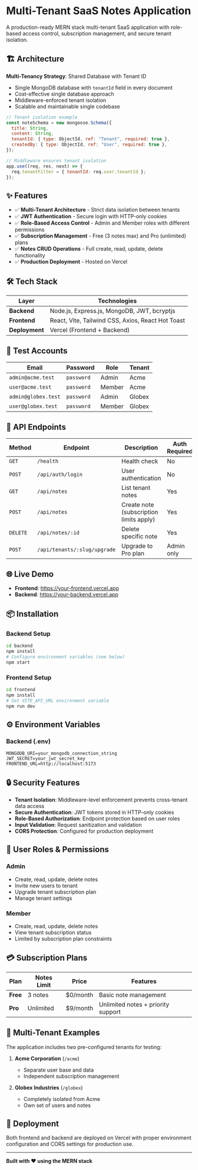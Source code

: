 # Multi-Tenant SaaS Notes Application

A production-ready MERN stack multi-tenant SaaS application with role-based access control, subscription management, and secure tenant isolation.

## 🏗️ Architecture

**Multi-Tenancy Strategy**: Shared Database with Tenant ID

- Single MongoDB database with `tenantId` field in every document
- Cost-effective single database approach
- Middleware-enforced tenant isolation
- Scalable and maintainable single codebase

```javascript
// Tenant isolation example
const noteSchema = new mongoose.Schema({
  title: String,
  content: String,
  tenantId: { type: ObjectId, ref: "Tenant", required: true },
  createdBy: { type: ObjectId, ref: "User", required: true },
});

// Middleware ensures tenant isolation
app.use((req, res, next) => {
  req.tenantFilter = { tenantId: req.user.tenantId };
});
```

## ✨ Features

- ✅ **Multi-Tenant Architecture** - Strict data isolation between tenants
- ✅ **JWT Authentication** - Secure login with HTTP-only cookies
- ✅ **Role-Based Access Control** - Admin and Member roles with different permissions
- ✅ **Subscription Management** - Free (3 notes max) and Pro (unlimited) plans
- ✅ **Notes CRUD Operations** - Full create, read, update, delete functionality
- ✅ **Production Deployment** - Hosted on Vercel

## 🛠️ Tech Stack

| Layer          | Technologies                                      |
| -------------- | ------------------------------------------------- |
| **Backend**    | Node.js, Express.js, MongoDB, JWT, bcryptjs       |
| **Frontend**   | React, Vite, Tailwind CSS, Axios, React Hot Toast |
| **Deployment** | Vercel (Frontend + Backend)                       |

## 🔐 Test Accounts

| Email               | Password   | Role   | Tenant |
| ------------------- | ---------- | ------ | ------ |
| `admin@acme.test`   | `password` | Admin  | Acme   |
| `user@acme.test`    | `password` | Member | Acme   |
| `admin@globex.test` | `password` | Admin  | Globex |
| `user@globex.test`  | `password` | Member | Globex |

## 🚀 API Endpoints

| Method   | Endpoint                     | Description                             | Auth Required |
| -------- | ---------------------------- | --------------------------------------- | ------------- |
| `GET`    | `/health`                    | Health check                            | No            |
| `POST`   | `/api/auth/login`            | User authentication                     | No            |
| `GET`    | `/api/notes`                 | List tenant notes                       | Yes           |
| `POST`   | `/api/notes`                 | Create note (subscription limits apply) | Yes           |
| `DELETE` | `/api/notes/:id`             | Delete specific note                    | Yes           |
| `POST`   | `/api/tenants/:slug/upgrade` | Upgrade to Pro plan                     | Admin only    |

## 🌐 Live Demo

- **Frontend**: https://your-frontend.vercel.app
- **Backend**: https://your-backend.vercel.app

## 📦 Installation

### Backend Setup

```bash
cd backend
npm install
# Configure environment variables (see below)
npm start
```

### Frontend Setup

```bash
cd frontend
npm install
# Set VITE_API_URL environment variable
npm run dev
```

## ⚙️ Environment Variables

### Backend (.env)

```env
MONGODB_URI=your_mongodb_connection_string
JWT_SECRET=your_jwt_secret_key
FRONTEND_URL=http://localhost:5173
```

## 🔒 Security Features

- **Tenant Isolation**: Middleware-level enforcement prevents cross-tenant data access
- **Secure Authentication**: JWT tokens stored in HTTP-only cookies
- **Role-Based Authorization**: Endpoint protection based on user roles
- **Input Validation**: Request sanitization and validation
- **CORS Protection**: Configured for production deployment

## 👥 User Roles & Permissions

### Admin

- Create, read, update, delete notes
- Invite new users to tenant
- Upgrade tenant subscription plan
- Manage tenant settings

### Member

- Create, read, update, delete notes
- View tenant subscription status
- Limited by subscription plan constraints

## 💳 Subscription Plans

| Plan     | Notes Limit | Price    | Features                           |
| -------- | ----------- | -------- | ---------------------------------- |
| **Free** | 3 notes     | $0/month | Basic note management              |
| **Pro**  | Unlimited   | $9/month | Unlimited notes + priority support |

## 🏢 Multi-Tenant Examples

The application includes two pre-configured tenants for testing:

1. **Acme Corporation** (`/acme`)

   - Separate user base and data
   - Independent subscription management

2. **Globex Industries** (`/globex`)
   - Completely isolated from Acme
   - Own set of users and notes

## 🚀 Deployment

Both frontend and backend are deployed on Vercel with proper environment configuration and CORS settings for production use.

---

**Built with ❤️ using the MERN stack**
